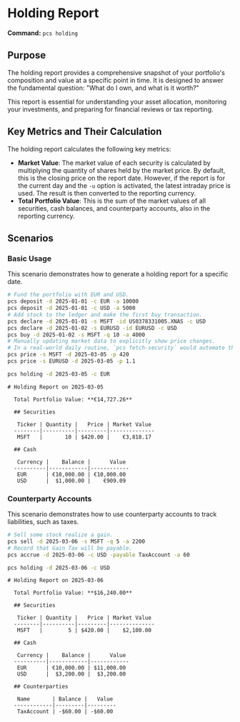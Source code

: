 # Holding Report

**Command:** `pcs holding`

## Purpose

The holding report provides a comprehensive snapshot of your portfolio's composition and value at a specific point in time. It is designed to answer the fundamental question: "What do I own, and what is it worth?"

This report is essential for understanding your asset allocation, monitoring your investments, and preparing for financial reviews or tax reporting.

## Key Metrics and Their Calculation

The holding report calculates the following key metrics:

*   **Market Value**: The market value of each security is calculated by multiplying the quantity of shares held by the market price. By default, this is the closing price on the report date. However, if the report is for the current day and the `-u` option is activated, the latest intraday price is used. The result is then converted to the reporting currency.
*   **Total Portfolio Value**: This is the sum of the market values of all securities, cash balances, and counterparty accounts, also in the reporting currency.

## Scenarios

### Basic Usage

This scenario demonstrates how to generate a holding report for a specific date.

```bash setup
# Fund the portfolio with EUR and USD.
pcs deposit -d 2025-01-01 -c EUR -a 10000
pcs deposit -d 2025-01-01 -c USD -a 5000
# Add stock to the ledger and make the first buy transaction.
pcs declare -d 2025-01-01 -s MSFT -id US0378331005.XNAS -c USD
pcs declare -d 2025-01-02 -s EURUSD -id EURUSD -c USD
pcs buy -d 2025-01-02 -s MSFT -q 10 -a 4000
# Manually updating market data to explicitly show price changes.
# In a real-world daily routine, `pcs fetch-security` would automate this.
pcs price -s MSFT -d 2025-03-05 -p 420
pcs price -s EURUSD -d 2025-03-05 -p 1.1
```

```bash run
pcs holding -d 2025-03-05 -c EUR
```

```console check
# Holding Report on 2025-03-05
  
  Total Portfolio Value: **€14,727.26**
  
  ## Securities
  
   Ticker | Quantity |   Price | Market Value 
  --------|----------|---------|--------------
   MSFT   |       10 | $420.00 |    €3,818.17 
  
  ## Cash
  
   Currency |    Balance |      Value 
  ----------|------------|------------
   EUR      | €10,000.00 | €10,000.00 
   USD      |  $1,000.00 |    €909.09
 ```

### Counterparty Accounts

This scenario demonstrates how to use counterparty accounts to track liabilities, such as taxes.

```bash run
# Sell some stock realize a gain.
pcs sell -d 2025-03-06 -s MSFT -q 5 -a 2200
# Record that Gain Tax will be payable.
pcs accrue -d 2025-03-06 -c USD -payable TaxAccount -a 60 
```

```bash run
pcs holding -d 2025-03-06 -c USD
```

```console check
# Holding Report on 2025-03-06
  
  Total Portfolio Value: **$16,240.00**
  
  ## Securities
  
   Ticker | Quantity |   Price | Market Value 
  --------|----------|---------|--------------
   MSFT   |        5 | $420.00 |    $2,100.00 
  
  ## Cash
  
   Currency |    Balance |      Value 
  ----------|------------|------------
   EUR      | €10,000.00 | $11,000.00 
   USD      |  $3,200.00 |  $3,200.00 
  
  ## Counterparties
  
   Name       | Balance |   Value 
  ------------|---------|---------
   TaxAccount | -$60.00 | -$60.00
```